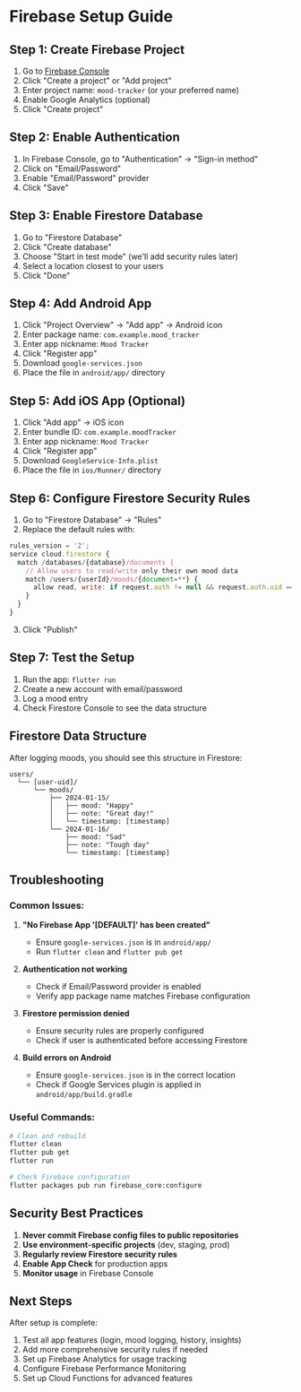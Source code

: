 # Firebase Setup Guide

## Step 1: Create Firebase Project

1. Go to [Firebase Console](https://console.firebase.google.com/)
2. Click "Create a project" or "Add project"
3. Enter project name: `mood-tracker` (or your preferred name)
4. Enable Google Analytics (optional)
5. Click "Create project"

## Step 2: Enable Authentication

1. In Firebase Console, go to "Authentication" → "Sign-in method"
2. Click on "Email/Password"
3. Enable "Email/Password" provider
4. Click "Save"

## Step 3: Enable Firestore Database

1. Go to "Firestore Database"
2. Click "Create database"
3. Choose "Start in test mode" (we'll add security rules later)
4. Select a location closest to your users
5. Click "Done"

## Step 4: Add Android App

1. Click "Project Overview" → "Add app" → Android icon
2. Enter package name: `com.example.mood_tracker`
3. Enter app nickname: `Mood Tracker`
4. Click "Register app"
5. Download `google-services.json`
6. Place the file in `android/app/` directory

## Step 5: Add iOS App (Optional)

1. Click "Add app" → iOS icon
2. Enter bundle ID: `com.example.moodTracker`
3. Enter app nickname: `Mood Tracker`
4. Click "Register app"
5. Download `GoogleService-Info.plist`
6. Place the file in `ios/Runner/` directory

## Step 6: Configure Firestore Security Rules

1. Go to "Firestore Database" → "Rules"
2. Replace the default rules with:

```javascript
rules_version = '2';
service cloud.firestore {
  match /databases/{database}/documents {
    // Allow users to read/write only their own mood data
    match /users/{userId}/moods/{document=**} {
      allow read, write: if request.auth != null && request.auth.uid == userId;
    }
  }
}
```

3. Click "Publish"

## Step 7: Test the Setup

1. Run the app: `flutter run`
2. Create a new account with email/password
3. Log a mood entry
4. Check Firestore Console to see the data structure

## Firestore Data Structure

After logging moods, you should see this structure in Firestore:

```
users/
  └── [user-uid]/
      └── moods/
          ├── 2024-01-15/
          │   ├── mood: "Happy"
          │   ├── note: "Great day!"
          │   └── timestamp: [timestamp]
          └── 2024-01-16/
              ├── mood: "Sad"
              ├── note: "Tough day"
              └── timestamp: [timestamp]
```

## Troubleshooting

### Common Issues:

1. **"No Firebase App '[DEFAULT]' has been created"**
   - Ensure `google-services.json` is in `android/app/`
   - Run `flutter clean` and `flutter pub get`

2. **Authentication not working**
   - Check if Email/Password provider is enabled
   - Verify app package name matches Firebase configuration

3. **Firestore permission denied**
   - Ensure security rules are properly configured
   - Check if user is authenticated before accessing Firestore

4. **Build errors on Android**
   - Ensure `google-services.json` is in the correct location
   - Check if Google Services plugin is applied in `android/app/build.gradle`

### Useful Commands:

```bash
# Clean and rebuild
flutter clean
flutter pub get
flutter run

# Check Firebase configuration
flutter packages pub run firebase_core:configure
```

## Security Best Practices

1. **Never commit Firebase config files to public repositories**
2. **Use environment-specific projects** (dev, staging, prod)
3. **Regularly review Firestore security rules**
4. **Enable App Check** for production apps
5. **Monitor usage** in Firebase Console

## Next Steps

After setup is complete:
1. Test all app features (login, mood logging, history, insights)
2. Add more comprehensive security rules if needed
3. Set up Firebase Analytics for usage tracking
4. Configure Firebase Performance Monitoring
5. Set up Cloud Functions for advanced features